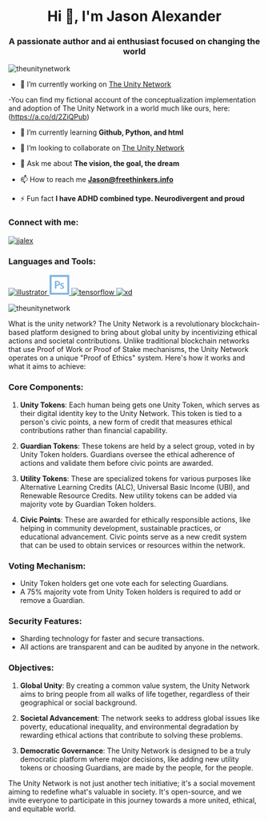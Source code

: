 <h1 align="center">Hi 👋, I'm Jason Alexander</h1>
<h3 align="center">A passionate author and ai enthusiast focused on changing the world</h3>

<p align="left"> <img src="https://komarev.com/ghpvc/?username=theunitynetwork&label=Profile%20views&color=0e75b6&style=flat" alt="theunitynetwork" /> </p>

- 🔭 I’m currently working on [The Unity Network](https://github.com/TheUnityNetwork?tab=repositories)

-You can find my fictional account of the conceptualization implementation and adoption of The Unity Network in a world much like ours, here: (https://a.co/d/2ZiQPub)

- 🌱 I’m currently learning **Github, Python, and html**

- 👯 I’m looking to collaborate on [The Unity Network](https://github.com/TheUnityNetwork?tab=repositories)

- 💬 Ask me about **The vision, the goal, the dream**

- 📫 How to reach me **Jason@freethinkers.info**

- ⚡ Fun fact **I have ADHD combined type. Neurodivergent and proud**

<h3 align="left">Connect with me:</h3>
<p align="left">
<a href="https://linkedin.com/in/jjalex" target="blank"><img align="center" src="https://raw.githubusercontent.com/rahuldkjain/github-profile-readme-generator/master/src/images/icons/Social/linked-in-alt.svg" alt="jjalex" height="30" width="40" /></a>
</p>

<h3 align="left">Languages and Tools:</h3>
<p align="left"> <a href="https://www.adobe.com/in/products/illustrator.html" target="_blank" rel="noreferrer"> <img src="https://www.vectorlogo.zone/logos/adobe_illustrator/adobe_illustrator-icon.svg" alt="illustrator" width="40" height="40"/> </a> <a href="https://www.photoshop.com/en" target="_blank" rel="noreferrer"> <img src="https://raw.githubusercontent.com/devicons/devicon/master/icons/photoshop/photoshop-line.svg" alt="photoshop" width="40" height="40"/> </a> <a href="https://www.tensorflow.org" target="_blank" rel="noreferrer"> <img src="https://www.vectorlogo.zone/logos/tensorflow/tensorflow-icon.svg" alt="tensorflow" width="40" height="40"/> </a> <a href="https://www.adobe.com/products/xd.html" target="_blank" rel="noreferrer"> <img src="https://cdn.worldvectorlogo.com/logos/adobe-xd.svg" alt="xd" width="40" height="40"/> </a> </p>

<p><img align="center" src="https://github-readme-stats.vercel.app/api/top-langs?username=theunitynetwork&show_icons=true&locale=en&layout=compact" alt="theunitynetwork" /></p>


What is the unity network? 
The Unity Network is a revolutionary blockchain-based platform designed to bring about global unity by incentivizing ethical actions and societal contributions. Unlike traditional blockchain networks that use Proof of Work or Proof of Stake mechanisms, the Unity Network operates on a unique "Proof of Ethics" system. Here's how it works and what it aims to achieve:

### Core Components:

1. **Unity Tokens**: Each human being gets one Unity Token, which serves as their digital identity key to the Unity Network. This token is tied to a person's civic points, a new form of credit that measures ethical contributions rather than financial capability.
   
2. **Guardian Tokens**: These tokens are held by a select group, voted in by Unity Token holders. Guardians oversee the ethical adherence of actions and validate them before civic points are awarded.

3. **Utility Tokens**: These are specialized tokens for various purposes like Alternative Learning Credits (ALC), Universal Basic Income (UBI), and Renewable Resource Credits. New utility tokens can be added via majority vote by Guardian Token holders.

4. **Civic Points**: These are awarded for ethically responsible actions, like helping in community development, sustainable practices, or educational advancement. Civic points serve as a new credit system that can be used to obtain services or resources within the network.

### Voting Mechanism:

- Unity Token holders get one vote each for selecting Guardians.
- A 75% majority vote from Unity Token holders is required to add or remove a Guardian.

### Security Features:

- Sharding technology for faster and secure transactions.
- All actions are transparent and can be audited by anyone in the network.

### Objectives:

1. **Global Unity**: By creating a common value system, the Unity Network aims to bring people from all walks of life together, regardless of their geographical or social background.

2. **Societal Advancement**: The network seeks to address global issues like poverty, educational inequality, and environmental degradation by rewarding ethical actions that contribute to solving these problems.

3. **Democratic Governance**: The Unity Network is designed to be a truly democratic platform where major decisions, like adding new utility tokens or choosing Guardians, are made by the people, for the people.

The Unity Network is not just another tech initiative; it's a social movement aiming to redefine what's valuable in society. It's open-source, and we invite everyone to participate in this journey towards a more united, ethical, and equitable world.